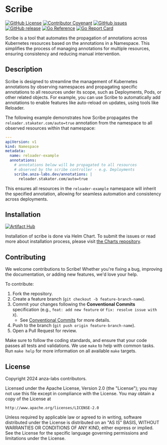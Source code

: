 # Scribe

[![GitHub License](https://img.shields.io/github/license/anza-labs/scribe)][license]
[![Contributor Covenant](https://img.shields.io/badge/Contributor%20Covenant-2.1-4baaaa.svg)](code_of_conduct.md)
[![GitHub issues](https://img.shields.io/github/issues/anza-labs/scribe)](https://github.com/anza-labs/scribe/issues)
[![GitHub release](https://img.shields.io/github/release/anza-labs/scribe)](https://GitHub.com/anza-labs/scribe/releases/)
[![Go Reference](https://pkg.go.dev/badge/github.com/anza-labs/scribe)](https://pkg.go.dev/github.com/anza-labs/scribe)
[![Go Report Card](https://goreportcard.com/badge/github.com/anza-labs/scribe)](https://goreportcard.com/report/github.com/anza-labs/scribe)

Scribe is a tool that automates the propagation of annotations across Kubernetes resources based on the annotations in a Namespace. This simplifies the process of managing annotations for multiple resources, ensuring consistency and reducing manual intervention.

## Description

Scribe is designed to streamline the management of Kubernetes annotations by observing namespaces and propagating specific annotations to all resources under its scope, such as Deployments, Pods, or other related objects. For example, you can use Scribe to automatically add annotations to enable features like auto-reload on updates, using tools like Reloader. 

The following example demonstrates how Scribe propagates the `reloader.stakater.com/auto=true` annotation from the namespace to all observed resources within that namespace:

```yaml
---
apiVersion: v1
kind: Namespace
metadata:
  name: reloader-example
  annotations:
    # annotations below will be propagated to all resources
    # observed by the scribe controller - e.g. Deployments
    scribe.anza-labs.dev/annotations: |
      reloader.stakater.com/auto=true
```

This ensures all resources in the `reloader-example` namespace will inherit the specified annotation, allowing for seamless automation and consistency across deployments.

## Installation

[![Artifact Hub](https://img.shields.io/endpoint?url=https://artifacthub.io/badge/repository/anza-labs)](https://artifacthub.io/packages/search?repo=anza-labs)

Installation of scribe is done via Helm Chart. To submit the issues or read more about installation process, please visit [the Charts repository](https://github.com/anza-labs/charts).

## Contributing

We welcome contributions to Scribe! Whether you're fixing a bug, improving the documentation, or adding new features, we'd love your help. 

To contribute:
1. Fork the repository.
2. Create a feature branch (`git checkout -b feature-branch-name`).
3. Commit your changes following the **Conventional Commits** specification (e.g., `feat: add new feature` or `fix: resolve issue with X`).
   - See [Conventional Commits](https://www.conventionalcommits.org/en/v1.0.0/) for more details.
4. Push to the branch (`git push origin feature-branch-name`).
5. Open a Pull Request for review.

Make sure to follow the coding standards, and ensure that your code passes all tests and validations. We use `make` to help with common tasks. Run `make help` for more information on all available `make` targets.

## License

Copyright 2024 anza-labs contributors.

Licensed under the Apache License, Version 2.0 (the "License");
you may not use this file except in compliance with the License.
You may obtain a copy of the License at

    http://www.apache.org/licenses/LICENSE-2.0

Unless required by applicable law or agreed to in writing, software
distributed under the License is distributed on an "AS IS" BASIS,
WITHOUT WARRANTIES OR CONDITIONS OF ANY KIND, either express or implied.
See the License for the specific language governing permissions and
limitations under the License.

[license]: https://github.com/registry-operator/registry-operator/blob/main/LICENSE
